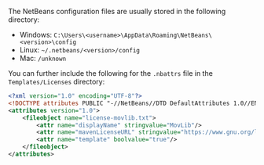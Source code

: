 The NetBeans configuration files are usually stored in the following directory:

* Windows: `C:\Users\<username>\AppData\Roaming\NetBeans\<version>\config`
* Linux: `~/.netbeans/<version>/config`
* Mac: `/unknown`

You can further include the following for the `.nbattrs` file in the `Templates/Licenses` directory:

```XML
<?xml version="1.0" encoding="UTF-8"?>
<!DOCTYPE attributes PUBLIC "-//NetBeans//DTD DefaultAttributes 1.0//EN" "http://www.netbeans.org/dtds/attributes-1_0.dtd">
<attributes version="1.0">
    <fileobject name="license-movlib.txt">
        <attr name="displayName" stringvalue="MovLib"/>
        <attr name="mavenLicenseURL" stringvalue="https://www.gnu.org/licenses/agpl.html"/>
        <attr name="template" boolvalue="true"/>
    </fileobject>
</attributes>
```
